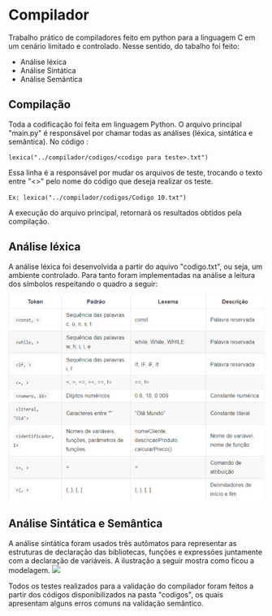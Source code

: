 # Compilador
Trabalho prático de compiladores feito em python para a linguagem C em um cenário limitado e controlado. Nesse sentido, do tabalho foi feito:

<ul>
<li>Análise léxica</li>
<li>Análise Sintática</li>
<li>Análise Semântica</li>

</ul>

## Compilação
Toda a codificação foi feita em linguagem Python.
O arquivo principal "main.py" é responsável por chamar todas as análises (léxica, sintática e semântica).
No código :

```
lexica("../compilador/codigos/<codigo para teste>.txt")
```

Essa linha é a responsável por mudar os arquivos de teste, trocando o texto entre "<>" pelo nome do código que deseja realizar os teste. 

`
Ex: lexica("../compilador/codigos/Codigo 10.txt")
`

A execução do arquivo principal, retornará os resultados obtidos pela compilação.

## Análise léxica
 A análise léxica foi desenvolvida a partir do aquivo "codigo.txt", ou seja, um ambiente controlado. Para tanto foram implementadas na análise a leitura dos símbolos respeitando o quadro a seguir:

 <img src="arquivos\quadro.png">

## Análise Sintática e Semântica
A análise sintática foram usados três autômatos para representar as estruturas de declaração das bibliotecas, funções e expressões juntamente com a declaração de variáveis. A ilustração a seguir mostra como ficou a modelagem.
  <img src=https://github.com/SavioR0/compilador/issues/1#issuecomment-1161119426>

Todos os testes realizados para a validação do compilador foram feitos a partir dos códigos disponibilizados na pasta "codigos", os quais apresentam alguns erros comuns na validação semântico. 